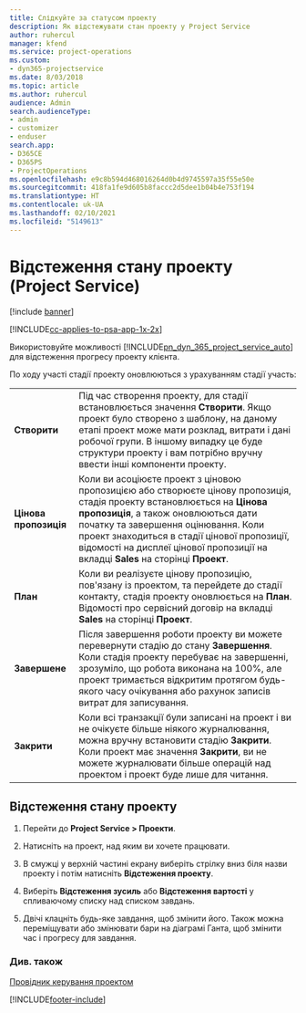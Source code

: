 ```yaml
---
title: Слідкуйте за статусом проекту
description: Як відстежувати стан проекту у Project Service
author: ruhercul
manager: kfend
ms.service: project-operations
ms.custom:
- dyn365-projectservice
ms.date: 8/03/2018
ms.topic: article
ms.author: ruhercul
audience: Admin
search.audienceType:
- admin
- customizer
- enduser
search.app:
- D365CE
- D365PS
- ProjectOperations
ms.openlocfilehash: e9c8b594d468016264d0b4d9745597a35f55e50e
ms.sourcegitcommit: 418fa1fe9d605b8faccc2d5dee1b04b4e753f194
ms.translationtype: HT
ms.contentlocale: uk-UA
ms.lasthandoff: 02/10/2021
ms.locfileid: "5149613"
---
```

# <a name="track-a-projects-status-project-service"></a>Відстеження стану проекту (Project Service)

[!include [banner](../includes/psa-now-project-operations.md)]

[!INCLUDE[cc-applies-to-psa-app-1x-2x](../includes/cc-applies-to-psa-app-1x-2x.md)]

Використовуйте можливості [!INCLUDE[pn_dyn_365_project_service_auto](../includes/pn-dyn-365-project-service-auto.md)] для відстеження прогресу проекту клієнта.  

По ходу участі стадії проекту оновлюються з урахуванням стадії участь:  


|              |                                                                                                                                                                                                                                                                                                  |
|--------------|--------------------------------------------------------------------------------------------------------------------------------------------------------------------------------------------------------------------------------------------------------------------------------------------------|
|   **Створити**    | Під час створення проекту, для стадії встановлюється значення **Створити**. Якщо проект було створено з шаблону, на даному етапі проект може мати розклад, витрати і дані робочої групи. В іншому випадку це буде структури проекту і вам потрібно вручну ввести інші компоненти проекту. |
|  **Цінова пропозиція**   |      Коли ви асоціюєте проект з ціновою пропозицією або створюєте цінову пропозиція, стадія проекту встановлюється на **Цінова пропозиція**, а також оновлюються дати початку та завершення оцінювання. Коли проект знаходиться в стадії цінової пропозиції, відомості на дисплеї цінової пропозиції на вкладці **Sales** на сторінці **Проект**.      |
|   **План**   |                                     Коли ви реалізуєте цінову пропозицію, пов'язану із проектом, та перейдете до стадії контакту, стадія проекту оновлюється на **План**. Відомості про сервісний договір на вкладці **Sales** на сторінці **Проект**.                                      |
| **Завершене** |                    Після завершення роботи проекту ви можете перевернути стадію до стану **Завершення**. Коли стадія проекту перебуває на завершенні, зрозуміло, що робота виконана на 100%, але проект тримається відкритим протягом будь-якого часу очікування або рахунок записів витрат для записування.                     |
|  **Закрити**   |           Коли всі транзакції були записані на проект і ви не очікуєте більше ніякого журналювання, можна вручну встановити стадію **Закрити**. Коли проект має значення **Закрити**, ви не можете журналювати більше операцій над проектом і проект буде лише для читання.           |

## <a name="to-track-a-projects-status"></a>Відстеження стану проекту  

1.  Перейти до **Project Service > Проекти**.  

2.  Натисніть на проект, над яким ви хочете працювати.  

3.  В смужці у верхній частині екрану виберіть стрілку вниз біля назви проекту і потім натисніть **Відстеження проекту**.  

4.  Виберіть **Відстеження зусиль** або **Відстеження вартості** у спливаючому списку над списком завдань.  

5.  Двічі клацніть будь-яке завдання, щоб змінити його. Також можна переміщувати або змінювати бари на діаграмі Ганта, щоб змінити час і прогресу для завдання.  

### <a name="see-also"></a>Див. також  
 [Провідник керування проектом](../psa/project-manager-guide.md)


[!INCLUDE[footer-include](../includes/footer-banner.md)]
